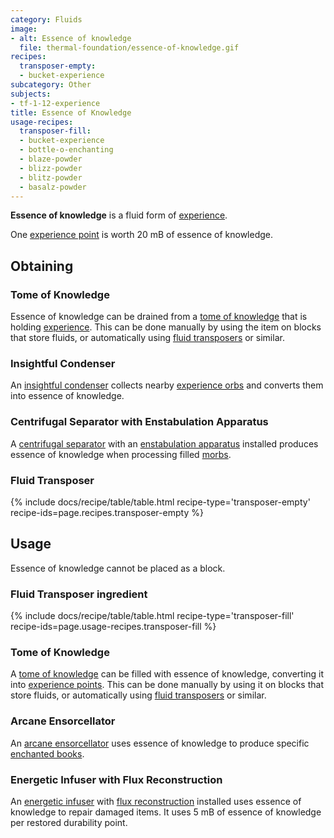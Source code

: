 ```yaml
---
category: Fluids
image:
- alt: Essence of knowledge
  file: thermal-foundation/essence-of-knowledge.gif
recipes:
  transposer-empty:
  - bucket-experience
subcategory: Other
subjects:
- tf-1-12-experience
title: Essence of Knowledge
usage-recipes:
  transposer-fill:
  - bucket-experience
  - bottle-o-enchanting
  - blaze-powder
  - blizz-powder
  - blitz-powder
  - basalz-powder
---
```


**Essence of knowledge** is a fluid form of
[experience](https://minecraft.gamepedia.com/Experience).

One [experience point](https://minecraft.gamepedia.com/Experience) is worth 20
mB of essence of knowledge.


Obtaining
---------

### Tome of Knowledge
Essence of knowledge can be drained from a [tome of
knowledge](../tome-of-knowledge/) that is holding
[experience](https://minecraft.gamepedia.com/Experience). This can be done
manually by using the item on blocks that store fluids, or automatically using
[fluid transposers](../../thermal-expansion/fluid-transposer/) or similar.

### Insightful Condenser
An [insightful condenser](../../thermal-expansion/insightful-condenser/) collects nearby
[experience orbs](https://minecraft.gamepedia.com/Experience) and converts them
into essence of knowledge.

### Centrifugal Separator with Enstabulation Apparatus
A [centrifugal separator](../../thermal-expansion/centrifugal-separator/) with an [enstabulation
apparatus](../../thermal-expansion/augment-enstabulation-apparatus/) installed produces essence of
knowledge when processing filled [morbs](../../thermal-expansion/morb/).

### Fluid Transposer
{% include docs/recipe/table/table.html recipe-type='transposer-empty' recipe-ids=page.recipes.transposer-empty %}


Usage
-----

Essence of knowledge cannot be placed as a block.

### Fluid Transposer ingredient
{% include docs/recipe/table/table.html recipe-type='transposer-fill' recipe-ids=page.usage-recipes.transposer-fill %}

### Tome of Knowledge
A [tome of knowledge](../tome-of-knowledge/) can be filled with essence of
knowledge, converting it into [experience
points](https://minecraft.gamepedia.com/Experience). This can be done manually
by using it on blocks that store fluids, or automatically using [fluid
transposers](../../thermal-expansion/fluid-transposer/) or similar.

### Arcane Ensorcellator
An [arcane ensorcellator](../../thermal-expansion/arcane-ensorcellator/) uses essence of knowledge
to produce specific [enchanted
books](https://minecraft.gamepedia.com/Enchanted_Book).

### Energetic Infuser with Flux Reconstruction
An [energetic infuser](../../thermal-expansion/energetic-infuser/) with [flux
reconstruction](../../thermal-expansion/augment-flux-reconstruction/) installed uses essence of
knowledge to repair damaged items. It uses 5 mB of essence of knowledge per
restored durability point.
